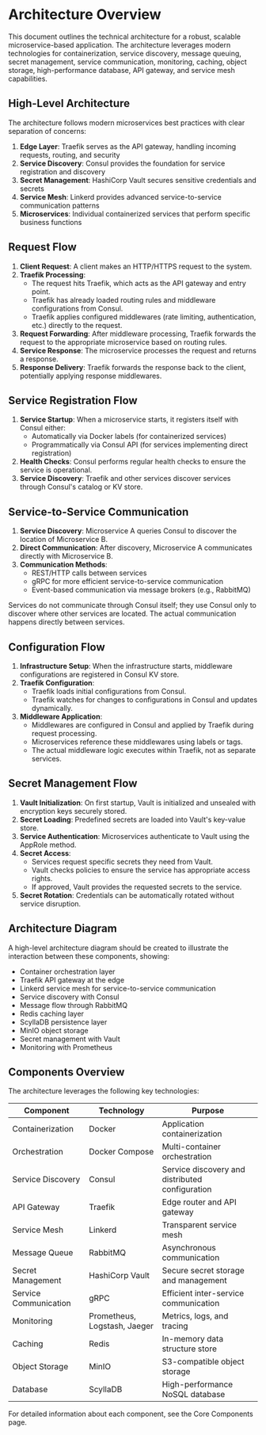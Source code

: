 # Architecture Overview

This document outlines the technical architecture for a robust, scalable microservice-based application. The architecture leverages modern technologies for containerization, service discovery, message queuing, secret management, service communication, monitoring, caching, object storage, high-performance database, API gateway, and service mesh capabilities.

## High-Level Architecture

The architecture follows modern microservices best practices with clear separation of concerns:

1. **Edge Layer**: Traefik serves as the API gateway, handling incoming requests, routing, and security
2. **Service Discovery**: Consul provides the foundation for service registration and discovery
3. **Secret Management**: HashiCorp Vault secures sensitive credentials and secrets
4. **Service Mesh**: Linkerd provides advanced service-to-service communication patterns
5. **Microservices**: Individual containerized services that perform specific business functions

## Request Flow

1. **Client Request**: A client makes an HTTP/HTTPS request to the system.
2. **Traefik Processing**:
   - The request hits Traefik, which acts as the API gateway and entry point.
   - Traefik has already loaded routing rules and middleware configurations from Consul.
   - Traefik applies configured middlewares (rate limiting, authentication, etc.) directly to the request.
3. **Request Forwarding**: After middleware processing, Traefik forwards the request to the appropriate microservice based on routing rules.
4. **Service Response**: The microservice processes the request and returns a response.
5. **Response Delivery**: Traefik forwards the response back to the client, potentially applying response middlewares.

## Service Registration Flow

1. **Service Startup**: When a microservice starts, it registers itself with Consul either:
   - Automatically via Docker labels (for containerized services)
   - Programmatically via Consul API (for services implementing direct registration)
2. **Health Checks**: Consul performs regular health checks to ensure the service is operational.
3. **Service Discovery**: Traefik and other services discover services through Consul's catalog or KV store.

## Service-to-Service Communication

1. **Service Discovery**: Microservice A queries Consul to discover the location of Microservice B.
2. **Direct Communication**: After discovery, Microservice A communicates directly with Microservice B.
3. **Communication Methods**:
   - REST/HTTP calls between services
   - gRPC for more efficient service-to-service communication
   - Event-based communication via message brokers (e.g., RabbitMQ)

Services do not communicate through Consul itself; they use Consul only to discover where other services are located. The actual communication happens directly between services.

## Configuration Flow

1. **Infrastructure Setup**: When the infrastructure starts, middleware configurations are registered in Consul KV store.
2. **Traefik Configuration**: 
   - Traefik loads initial configurations from Consul.
   - Traefik watches for changes to configurations in Consul and updates dynamically.
3. **Middleware Application**: 
   - Middlewares are configured in Consul and applied by Traefik during request processing.
   - Microservices reference these middlewares using labels or tags.
   - The actual middleware logic executes within Traefik, not as separate services.

## Secret Management Flow

1. **Vault Initialization**: On first startup, Vault is initialized and unsealed with encryption keys securely stored.
2. **Secret Loading**: Predefined secrets are loaded into Vault's key-value store.
3. **Service Authentication**: Microservices authenticate to Vault using the AppRole method.
4. **Secret Access**: 
   - Services request specific secrets they need from Vault.
   - Vault checks policies to ensure the service has appropriate access rights.
   - If approved, Vault provides the requested secrets to the service.
5. **Secret Rotation**: Credentials can be automatically rotated without service disruption.

## Architecture Diagram

A high-level architecture diagram should be created to illustrate the interaction between these components, showing:
- Container orchestration layer
- Traefik API gateway at the edge
- Linkerd service mesh for service-to-service communication
- Service discovery with Consul
- Message flow through RabbitMQ
- Redis caching layer
- ScyllaDB persistence layer
- MinIO object storage
- Secret management with Vault
- Monitoring with Prometheus

## Components Overview

The architecture leverages the following key technologies:

| Component | Technology | Purpose |
|-----------|------------|---------|
| Containerization | Docker | Application containerization |
| Orchestration | Docker Compose | Multi-container orchestration |
| Service Discovery | Consul | Service discovery and distributed configuration |
| API Gateway | Traefik | Edge router and API gateway |
| Service Mesh | Linkerd | Transparent service mesh |
| Message Queue | RabbitMQ | Asynchronous communication |
| Secret Management | HashiCorp Vault | Secure secret storage and management |
| Service Communication | gRPC | Efficient inter-service communication |
| Monitoring | Prometheus, Logstash, Jaeger | Metrics, logs, and tracing |
| Caching | Redis | In-memory data structure store |
| Object Storage | MinIO | S3-compatible object storage |
| Database | ScyllaDB | High-performance NoSQL database |

For detailed information about each component, see the Core Components page.